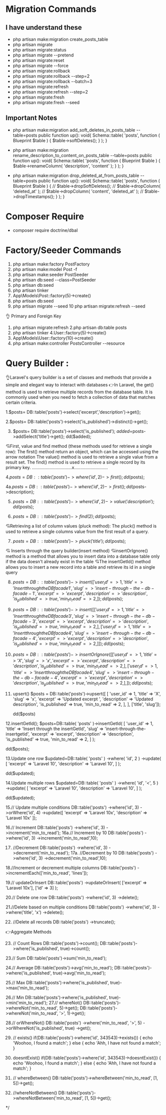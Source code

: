 # Migration Commands
## I have understand these
- php artisan make:migration create_posts_table
- php artisan migrate
- php artisan migrate:status
- php artisan migrate --pretend
- php artisan migrate:reset
- php artisan migrate --force 
- php artisan migrate:rollback
- php artisan migrate:rollback --step=2
- php artisan migrate:rollback --batch=3
- php artisan migrate:refresh 
- php artisan migrate:refresh --step=2
- php artisan migrate:fresh
- php artisan migrate:fresh --seed


## Important Notes
- php artisan make:migration add_soft_deletes_in_posts_table --table=posts
 public function up(): void{
  Schema::table( 'posts', function ( Blueprint $table ) {
   $table->softDeletes();
  } );
 }

- php artisan make:migration rename_description_to_content_on_posts_table --table=posts
 public function up(): void{
  Schema::table( 'posts', function ( Blueprint $table ) {
   $table->renameColumn( 'description', 'content' );
  } );
 }

- php artisan make:migration drop_deleted_at_from_posts_table --table=posts
 public function up(): void{
  Schema::table( 'posts', function ( Blueprint $table ) {
//    $table->dropSoftDeletes();
//    $table->dropColumn( 'deleted_at' );
//    $table->dropColumn( 'content', 'deleted_at' );
//    $table->dropTimestamps();
  } );
 }

# Composer Require
- composer require doctrine/dbal



# Factory/Seeder Commands

1. php artisan make:factory PostFactory
2. php artisan make:model Post -f
3. php artisan make:seeder PostSeeder
4. php artisan db:seed --class=PostSeeder
5. php artisan db:seed
6. php artisan tinker
7. App\Models\Post::factory(5)->create()
8. php artisan db:seed
9. php artisan migrate --seed
   10 php artisan migrate:refresh --seed



👌 Primary and Foreign Key

1. php artisan migrate:refresh
   2.php artisan db:table posts
2. php artisan tinker
   4.User::factory(5)->create()
3. App\Models\User::factory(10)->create()
4. php artisan make:controller PostsController --resource



# Query Builder :

👌Laravel's query builder is a set of classes and methods that provide
a simple and elegant way to interact with databases
👉In Laravel, the get() method is used to retrieve multiple records from the database table. It is commonly used when you need to fetch a collection of data that matches certain criteria.

1.$posts= DB::table('posts')->select('excerpt','description')->get();

2.$posts= DB::table('posts')->select('is_published')->distinct()->get();

3. $posts= DB::table('posts')->select('is_published');
        $added =$posts->addSelect('title')->get();
   dd($added);

💘First, value and find method (these methods used for retrieve a single row):
The first() method return an object, which can be accessed using the arrow notation
The value() method is used to retrieve a single value from a result set.
The find() method is used to retrieve a single record by its primary key.
................................x...........................

4.$posts=DB::table('posts')->where('id',2)->first();
    dd($posts);

4a.$posts=DB::table('posts')->where('id',2)->first();
    dd($posts->description);

5. $posts=DB::table('posts')->where('id',2)->value('description');
    dd($posts);

6. $posts=DB::table('posts')->find(2);
    dd($posts);

💘Retrieving a list of column values (pluck method):
The pluck() method is used to retrieve a single columns value from the
first result of a query.

7. $posts=DB::table('posts')->pluck('title');
    dd($posts);

💘 Inserts through the query builder(insert method)
💘insertOrIgnore() method is a method that allows you to insert data
into a database table only if the data doesn't already exist in the table
💘The insertGetId() method allows you to insert a new record into a table and
retrieve its id in a single query

8.  $posts = DB::table( 'posts' )->insert( [
            'user_id' => 1,
                 'title' => 'Insert through the DB facade 1',
                'slug' => 'insert-through-the-db-facade-1',
               'excerpt' => 'excerpt',
                'description' => 'description',
                'is_published' => true,
                'min_to_read' => 2,
         ] );
         dd($posts);

9.  $posts = DB::table( 'posts' )->insert( [
             [
                'user_id' => 1,
                'title' => 'Insert through the DB facade 3',
                'slug' => 'insert-through-the-db-facade-3',
                'excerpt' => 'excerpt',
                'description' => 'description',
                'is_published' => true,
                'min_to_read' => 2,
            ],
            [
                'user_id' => 1,
                'title' => 'Insert through the DB facade 4',
                'slug' => 'insert-through-the-db-facade-4',
                'excerpt' => 'excerpt',
                'description' => 'description',
                'is_published' => true,
                'min_to_read' => 2,
            ]
        ] );
        dd($posts);

10. $posts=DB::table( 'posts' )->insertOrIgnore( [
    [
        'user_id'      => 1,
        'title'        => 'X',
        'slug'         => 'x',
        'excerpt'      => 'excerpt',
        'description'  => 'description',
        'is_published' => true,
        'min_to_read'  => 2,
    ],
    [
        'user_id'      => 1,
        'title'        => 'Insert through the DB facade 4',
        'slug'         => 'insert-through-the-db-facade-4',
        'excerpt'      => 'excerpt',
        'description'  => 'description',
        'is_published' => true,
        'min_to_read'  => 2,
    ],
] );
dd($posts);

11. upsert()
    $posts = DB::table('posts')->upsert([
    [
    'user_id' => 1,
    'title' => 'X',
    'slug' => 'x',
    'excerpt' => 'Updated excerpt ',
    'description' => 'Updated description',
    'is_published' => true,
    'min_to_read' => 2,
    ],
    ], ['title', 'slug']);

    dd($posts)

12.insertGetId();
$posts=DB::table( 'posts' )->insertGetId( [
'user_id' => 1,
'title' => 'Insert through the insertGetId',
'slug' => 'insert-through-the-insertgetid',
'excerpt' => 'excerpt',
'description' => 'description',
'is_published' => true,
'min_to_read' => 2,
] );

dd($posts);

13.Update one row
$updated=DB::table( 'posts' )
->where( 'id', 2 )
->update( [
'excerpt' => 'Laravel 10',
'description' => 'Laravel 10',
] );

dd($updated);

14.Update multiple rows
$updated=DB::table( 'posts' )
->where( 'id', '<', 5 )
->update( [
'excerpt' => 'Laravel 10',
'description' => 'Laravel 10',
] );

dd($updated);

15.// Update multiple conditions
DB::table('posts')
->where('id', 3)
->orWhere('id', 4)
->update([
'excerpt' => 'Laravel 10x',
'description' => 'Laravel 10x'
]);

16.// Increment
DB::table('posts')
->where('id', 3)
->increment('min_to_read');
16a.// Increment by 10
DB::table('posts')
->where('id', 3)
->increment('min_to_read',10);

17. //Decrement
    DB::table('posts')
    ->where('id', 3)
    ->decrement('min_to_read');
    17a. //Decrement by 10
    DB::table('posts')
    ->where('id', 3)
    ->decrement('min_to_read',10);

18.//Increment or decrement multiple columns
DB::table('posts')
->incrementEach(['min_to_read', 'lines']);

19.// updateOrInsert
DB::table('posts')
->updateOrInsert(
['excerpt' => 'Laravel 10x'],
['id' => 3]
);

20.// Delete one row
DB::table('posts')
->where('id', 3)
->delete();

21.//Delete based on multiple conditions
DB::table('posts')
->where('id', 3)
->where('title', 'x')
->delete();

22. //Delete all records
    DB::table('posts')
    ->truncate();

👉Aggregate Methods

23. // Count Rows
    DB::table('posts')->count();
    DB::table('posts')->where('is_published', true)->count();

23.// Sum
DB::table('posts')->sum('min_to_read');

24.// Average
DB::table('posts')->avg('min_to_read');
DB::table('posts')->where('is_published', true)->avg('min_to_read');

25.// Max
DB::table('posts')->where('is_published', true)->max('min_to_read');

26.// Min
DB::table('posts')->where('is_published', true)->min('min_to_read');
27.// whereNot()
DB::table('posts')->whereNot('min_to_read', 5)->get();
DB::table('posts')->whereNot('min_to_read', '>', 1)->get();

28.// orWhereNot()
DB::table('posts')
->where('min_to_read', '>', 5)
->orWhereNot('is_published', true)
->get();

29. // exists()
    if(DB::table('posts')->where('id', 343543)->exists()) {
    echo 'Woohoo, I found a match';
    } else {
    echo 'Ahh, I have not found a match';
    }

30. doesntExist()
    if(DB::table('posts')->where('id', 343543)->doesntExist()) {
    echo 'Woohoo, I found a match';
    } else {
    echo 'Ahh, I have not found a match';
    }

31. // whereBetween()
    DB::table('posts')->whereBetween('min_to_read', [1, 5])->get();

32. //whereNotBetween()
    DB::table('posts')->whereNotBetween('min_to_read', [1, 5])->get();

\*/
